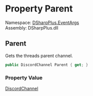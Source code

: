 # Property Parent

Namespace: [DSharpPlus.EventArgs](DSharpPlus.EventArgs.md)  
Assembly: DSharpPlus.dll

## <a id="DSharpPlus_EventArgs_ThreadUpdateEventArgs_Parent"></a>Parent

Gets the threads parent channel.

```csharp
public DiscordChannel Parent { get; }
```

### Property Value

[DiscordChannel](DSharpPlus.Entities.DiscordChannel.md)

